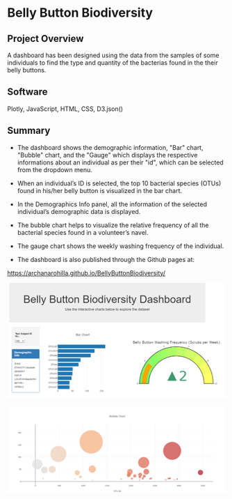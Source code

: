 # Belly Button Biodiversity

## Project Overview
A dashboard has been designed using the data from the samples of some individuals to find the type and 
quantity of the bacterias found in the their belly buttons.

## Software
Plotly, JavaScript, HTML, CSS, D3.json()

## Summary
- The dashboard shows the demographic information, "Bar" chart, "Bubble" chart, and the "Gauge" which displays 
 the respective informations about an individual as per their "id", which can be selected from the dropdown menu.

- When an individual’s ID is selected, the top 10 bacterial species (OTUs) found in his/her belly button is 
 visualized in the bar chart.

- In the Demographics Info panel, all the information of the selected individual’s demographic data is displayed.

- The bubble chart helps to visualize the relative frequency of all the bacterial species found in a volunteer’s navel.

- The gauge chart shows the weekly washing frequency of the individual.

- The dashboard is also published through the Github pages at:

https://archanarohilla.github.io/BellyButtonBiodiversity/


![alt text](https://github.com/ArchanaRohilla/BellyButtonBiodiversity/blob/master/Images/Dash1.png)


![alt text](https://github.com/ArchanaRohilla/BellyButtonBiodiversity/blob/master/Images/dash2.png)